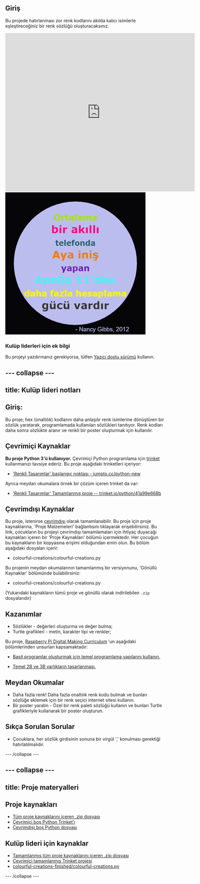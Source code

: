 ## Giriş

Bu projede hatırlanması zor renk kodlarını akılda kalıcı isimlerle eşleştireceğiniz bir renk sözlüğü oluşturacaksınız.

<div class="trinket">
  <iframe src="https://trinket.io/embed/python/97822f48b7?outputOnly=true&start=result" width="600" height="500" frameborder="0" marginwidth="0" marginheight="0" allowfullscreen>
  </iframe>
  <img src="images/colourful-finished.png">
</div>

### Kulüp liderleri için ek bilgi

Bu projeyi yazdırmanız gerekiyorsa, lütfen [Yazıcı dostu sürümü](https://projects.raspberrypi.org/en/projects/colourful-creations/print) kullanın.

## \--- collapse \---

## title: Kulüp lideri notları

## Giriş:

Bu proje; hex (onaltılık) kodlarını daha anlaşılır renk isimlerine dönüştüren bir sözlük yaratarak, programlamada kullanılan sözlükleri tanıtıyor. Renk kodları daha sonra sözlükte aranır ve renkli bir poster oluşturmak için kullanılır.

## Çevrimiçi Kaynaklar

**Bu proje Python 3'ü kullanıyor.** Çevrimiçi Python programlama için [trinket](https://trinket.io/) kullanmanızı tavsiye ederiz. Bu proje aşağıdaki trinketleri içeriyor:

* ['Renkli Tasarımlar' başlangıç noktası - jumpto.cc/python-new](http://jumpto.cc/python-new)

Ayrıca meydan okumalara örnek bir çözüm içeren trinket da var:

* ['Renkli Tasarımlar' Tamamlanmış proje -- trinket.io/python/41a99e668b](https://trinket.io/python/97822f48b7)

## Çevrimdışı Kaynaklar

Bu proje, istenirse [çevrimdışı](https://www.codeclubprojects.org/en-GB/resources/python-working-offline/) olarak tamamlanabilir. Bu proje için proje kaynaklarına, 'Proje Malzemeleri' bağlantısını tıklayarak erişebilirsiniz. Bu link, çocukların bu projeyi çevrimdışı tamamlamaları için ihtiyaç duyacağı kaynakları içeren bir 'Proje Kaynakları' bölümü içermektedir. Her çocuğun bu kaynakların bir kopyasına erişimi olduğundan emin olun. Bu bölüm aşağıdaki dosyaları içerir:

* colourful-creations/colourful-creations.py

Bu projenin meydan okumalarının tamamlanmış bir versiyonunu, 'Gönüllü Kaynaklar' bölümünde bulabilirsiniz:

* colourful-creations/colourful-creations.py

(Yukarıdaki kaynakların tümü proje ve gönüllü olarak indirilebilen `.zip` dosyalarıdır)

## Kazanımlar

* Sözlükler - değerleri oluşturma ve değer bulma;
* Turtle grafikleri - metin, karakter tipi ve renkler;

Bu proje, [Raspberry Pi Digital Making Curriculum](http://rpf.io/curriculum) 'un aşağıdaki bölümlerinden unsurları kapsamaktadır:

* [Basit programlar oluşturmak için temel programlama yapılarını kullanın.](https://www.raspberrypi.org/curriculum/programming/creator)

* [Temel 2B ve 3B varlıkların tasarlanması.](https://www.raspberrypi.org/curriculum/design/creator)

## Meydan Okumalar

* Daha fazla renk! Daha fazla onaltılık renk kodu bulmak ve bunları sözlüğe eklemek için bir renk seçici internet sitesi kullanın. 
* Bir poster yaratın - Özel bir renk paleti sözlüğü kullanın ve bunları Turtle grafikleriyle kullanarak bir poster oluşturun. 

## Sıkça Sorulan Sorular

* Çocuklara, her sözlük girdisinin sonuna bir virgül ',' konulması gerektiği hatırlatılmalıdır. 

\--- /collapse \---

## \--- collapse \---

## title: Proje materyalleri

## Proje kaynakları

* [Tüm proje kaynaklarını içeren .zip dosyası](resources/colourful-creations-project-resources.zip)
* [Çevrimiçi boş Python Trinket'ı](http://jumpto.cc/python-new)
* [Çevrimdışı boş Python dosyası](resources/new-new.py)

## Kulüp lideri için kaynaklar

* [Tamamlanmış tüm proje kaynaklarını içeren .zip dosyası](resources/colourful-creations-volunteer-resources.zip)
* [Çevrimiçi tamamlanmış Trinket projesi](https://trinket.io/python/97822f48b7)
* [colourful-creations-finished/colourful-creations.py](resources/colourful-creations-finished-colourful-creations.py)

\--- /collapse \---